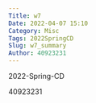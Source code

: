```yaml
---
Title: w7
Date: 2022-04-07 15:10
Category: Misc
Tags: 2022SpringCD
Slug: w7_summary
Author: 40923231
---
```


2022-Spring-CD

<!-- PELICAN_END_SUMMARY -->

40923231